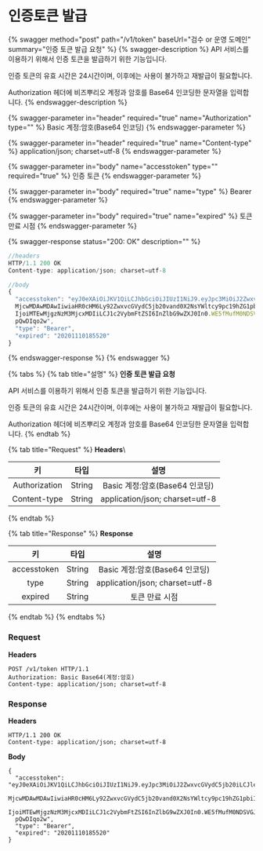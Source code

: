 # 인증토큰 발급

{% swagger method="post" path="/v1/token" baseUrl="검수 or 운영 도메인" summary="인증 토큰 발급 요청" %}
{% swagger-description %}
API 서비스를 이용하기 위해서 인증 토큰을 발급하기 위한 기능입니다.

인증 토큰의 유효 시간은 24시간이며, 이후에는 사용이 불가하고 재발급이 필요합니다.

Authorization 헤더에 비즈뿌리오 계정과 암호를 Base64 인코딩한 문자열을 입력합니다.&#x20;
{% endswagger-description %}

{% swagger-parameter in="header" required="true" name="Authorization" type="" %}
Basic 계정:암호(Base64 인코딩)
{% endswagger-parameter %}

{% swagger-parameter in="header" required="true" name="Content-type" %}
application/json; charset=utf-8
{% endswagger-parameter %}

{% swagger-parameter in="body" name="accesstoken" type="" required="true" %}
인증 토큰
{% endswagger-parameter %}

{% swagger-parameter in="body" required="true" name="type" %}
Bearer
{% endswagger-parameter %}

{% swagger-parameter in="body" required="true" name="expired" %}
토큰 만료 시점
{% endswagger-parameter %}

{% swagger-response status="200: OK" description="" %}
```javascript
//headers
HTTP/1.1 200 OK
Content-type: application/json; charset=utf-8

//body
{
  "accesstoken": "eyJ0eXAiOiJKV1QiLCJhbGciOiJIUzI1NiJ9.eyJpc3MiOiJ2ZwxvcGVydC5jb20iLCJleHAiOiIxNDg1
  MjcwMDAwMDAwIiwiaHR0cHM6Ly92ZwxvcGVydC5jb20vand0X2NsYWltcy9pc19hZG1pbiI6dHJ1ZswidXNlcklk
  IjoiMTEwMjgzNzM3MjcxMDIiLCJ1c2VybmFtZSI6InZlbG9wZXJ0In0.WE5fMufM0NDSVGJ8cAolXGkyB5RmYwCto1
  pQwDIqo2w",
  "type": "Bearer", 
  "expired": "20201110185520"
}
```
{% endswagger-response %}
{% endswagger %}

{% tabs %}
{% tab title="설명" %}
**인증 토큰 발급 요청**

API 서비스를 이용하기 위해서 인증 토큰을 발급하기 위한 기능입니다.

인증 토큰의 유효 시간은 24시간이며, 이후에는 사용이 불가하고 재발급이 필요합니다.

Authorization 헤더에 비즈뿌리오 계정과 암호를 Base64 인코딩한 문자열을 입력합니다.
{% endtab %}

{% tab title="Request" %}
**Headers**\


|       키       |   타입   |                설명               |
| :-----------: | :----: | :-----------------------------: |
| Authorization | String |     Basic 계정:암호(Base64 인코딩)     |
|  Content-type | String | application/json; charset=utf-8 |
{% endtab %}

{% tab title="Response" %}
**Response**

|      키      |   타입   |                설명               |
| :---------: | :----: | :-----------------------------: |
| accesstoken | String |     Basic 계정:암호(Base64 인코딩)     |
|     type    | String | application/json; charset=utf-8 |
|   expired   | String |             토큰 만료 시점            |
{% endtab %}
{% endtabs %}

### **Request**

**Headers**

```http
POST /v1/token HTTP/1.1
Authorization: Basic Base64(계정:암호)
Content-type: application/json; charset=utf-8
```

### **Response**

**Headers**

```http
HTTP/1.1 200 OK
Content-type: application/json; charset=utf-8
```

**Body**

```json5
{
  "accesstoken": "eyJ0eXAiOiJKV1QiLCJhbGciOiJIUzI1NiJ9.eyJpc3MiOiJ2ZwxvcGVydC5jb20iLCJleHAiOiIxNDg1
  MjcwMDAwMDAwIiwiaHR0cHM6Ly92ZwxvcGVydC5jb20vand0X2NsYWltcy9pc19hZG1pbiI6dHJ1ZswidXNlcklk
  IjoiMTEwMjgzNzM3MjcxMDIiLCJ1c2VybmFtZSI6InZlbG9wZXJ0In0.WE5fMufM0NDSVGJ8cAolXGkyB5RmYwCto1
  pQwDIqo2w",
  "type": "Bearer", 
  "expired": "20201110185520"
}
```













